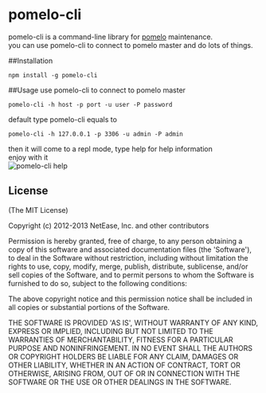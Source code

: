 pomelo-cli
========

pomelo-cli is a command-line library for [pomelo](https://github.com/NetEase/pomelo) maintenance.  
you can use pomelo-cli to connect to pomelo master and do lots of things.

##Installation
```
npm install -g pomelo-cli
```
##Usage
use pomelo-cli to connect to pomelo master  

```
pomelo-cli -h host -p port -u user -P password  
```  

default type pomelo-cli equals to  

```  
pomelo-cli -h 127.0.0.1 -p 3306 -u admin -P admin 
```  

then it will come to a repl mode, type help for help information  
enjoy with it  
![pomelo-cli help](http://ww1.sinaimg.cn/large/6a98ae6cgw1e6vq59xoihj20j60f3tb5.jpg)

## License

(The MIT License)

Copyright (c) 2012-2013 NetEase, Inc. and other contributors

Permission is hereby granted, free of charge, to any person obtaining
a copy of this software and associated documentation files (the
'Software'), to deal in the Software without restriction, including
without limitation the rights to use, copy, modify, merge, publish,
distribute, sublicense, and/or sell copies of the Software, and to
permit persons to whom the Software is furnished to do so, subject to
the following conditions:

The above copyright notice and this permission notice shall be
included in all copies or substantial portions of the Software.

THE SOFTWARE IS PROVIDED 'AS IS', WITHOUT WARRANTY OF ANY KIND,
EXPRESS OR IMPLIED, INCLUDING BUT NOT LIMITED TO THE WARRANTIES OF
MERCHANTABILITY, FITNESS FOR A PARTICULAR PURPOSE AND NONINFRINGEMENT.
IN NO EVENT SHALL THE AUTHORS OR COPYRIGHT HOLDERS BE LIABLE FOR ANY
CLAIM, DAMAGES OR OTHER LIABILITY, WHETHER IN AN ACTION OF CONTRACT,
TORT OR OTHERWISE, ARISING FROM, OUT OF OR IN CONNECTION WITH THE
SOFTWARE OR THE USE OR OTHER DEALINGS IN THE SOFTWARE.